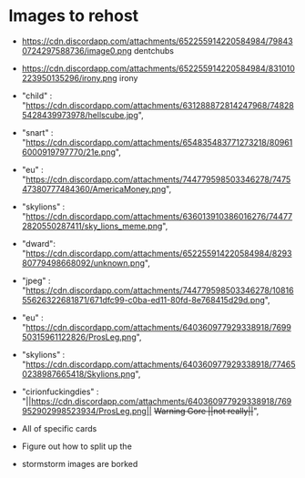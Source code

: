 # Images to rehost
- https://cdn.discordapp.com/attachments/652255914220584984/798430724297588736/image0.png dentchubs
- https://cdn.discordapp.com/attachments/652255914220584984/831010223950135296/irony.png irony
- "child" : "https://cdn.discordapp.com/attachments/631288872814247968/748285428439973978/hellscube.jpg",
- "snart" : "https://cdn.discordapp.com/attachments/654835483771273218/809616000919797770/21e.png",
- "eu" : "https://cdn.discordapp.com/attachments/744779598503346278/747547380777484360/AmericaMoney.png",
- "skylions" : "https://cdn.discordapp.com/attachments/636013910386016276/744772820550287411/sky_lions_meme.png",
- "dward": "https://cdn.discordapp.com/attachments/652255914220584984/829380779498668092/unknown.png",
- "jpeg" : "https://cdn.discordapp.com/attachments/744779598503346278/1081655626322681871/671dfc99-c0ba-ed11-80fd-8e768415d29d.png",
- "eu" : "https://cdn.discordapp.com/attachments/640360977929338918/769950315961122826/ProsLeg.png",
- "skylions" : "https://cdn.discordapp.com/attachments/640360977929338918/774650238987665418/Skylions.png",
- "cirionfuckingdies" : "||https://cdn.discordapp.com/attachments/640360977929338918/769952902998523934/ProsLeg.png|| ~~Warning Gore ||not really||~~",


- All of specific cards

- Figure out how to split up the 
- stormstorm images are borked